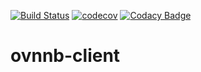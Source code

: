 [![Build Status](https://travis-ci.org/simplyti/ovnnb-client.svg?branch=master)](https://travis-ci.org/simplyti/ovnnb-client) [![codecov](https://codecov.io/gh/simplyti/ovnnb-client/branch/master/graph/badge.svg)](https://codecov.io/gh/simplyti/ovnnb-client) [![Codacy Badge](https://api.codacy.com/project/badge/Grade/37aa46d09c734b5a95e93b5735f9bb33)](https://www.codacy.com/app/ptaboas/ovnnb-client?utm_source=github.com&amp;utm_medium=referral&amp;utm_content=simplyti/ovnnb-client&amp;utm_campaign=Badge_Grade)

ovnnb-client
======
